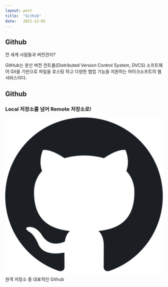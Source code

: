 ```yaml
---
layout: post
title:  "Github"
date:   2021-12-02
---
```


## Github 
<p>전 세계 사람들과 버전관리?</p>

GitHub는 분산 버전 컨트롤(Distributed Version Control System, DVCS) 소프트웨어 Git을 기반으로 파일을 호스팅 하고 다양한 협업 기능을 지원하는 마이크소프트의 웹서비스이다.

## Github
### Local 저장소를 넘어 Remote 저장소로!

<img src="/assets/img/github.png"><img>
원격 저장소 중 대표적인 Github




